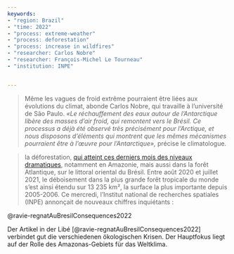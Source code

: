 ```yaml
---
keywords:
- "region: Brazil"
- "time: 2022"
- "process: extreme-weather"
- "process: deforestation"
- "process: increase in wildfires"
- "researcher: Carlos Nobre"
- "researcher: François-Michel Le Tourneau"
- "institution: INPE"


---
```


> Même les vagues de froid extrême pourraient être liées aux évolutions du climat, abonde Carlos Nobre, qui travaille à l’université de São Paulo. _«Le réchauffement des eaux autour de l’Antarctique libère des masses d’air froid, qui remontent vers le Brésil. Ce processus a déjà été observé très précisément pour l’Arctique, et nous disposons d’éléments qui montrent que les mêmes mécanismes pourraient être à l’œuvre pour l’Antarctique»,_ précise le climatologue.

> la déforestation, [qui atteint ces derniers mois des niveaux dramatiques](https://www.liberation.fr/environnement/climat/au-bresil-une-deforestation-record-en-avril-dans-une-amazonie-sous-immense-pression-20220506_MG6SUN4W6VBHPOKSY7AKOMSEXU/), notamment en Amazonie, mais aussi dans la forêt Atlantique, sur le littoral oriental du Brésil. Entre août 2020 et juillet 2021, le déboisement dans la plus grande forêt tropicale du monde s’est ainsi étendu sur 13 235 km², la surface la plus importante depuis 2005-2006. Ce mercredi, l’Institut national de recherches spatiales (INPE) annonçait de nouveaux chiffres inquiétants :


@ravie-regnatAuBresilConsequences2022 


Der Artikel in der Libé [@ravie-regnatAuBresilConsequences2022] verbindet gut die verschiedenen ökologischen Krisen. Der Hauptfokus liegt auf der Rolle des Amazonas-Gebiets für das Weltklima. 

